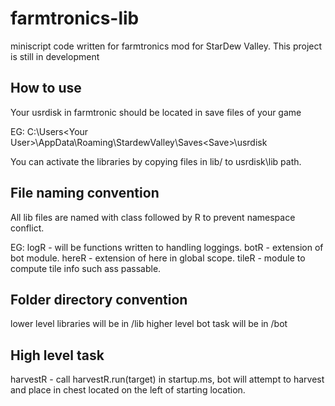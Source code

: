 # farmtronics-lib
miniscript code written for farmtronics mod for StarDew Valley. This project is still in development

## How to use
Your usrdisk in farmtronic should be located in save files of your game

EG:
 C:\Users\<Your User>\AppData\Roaming\StardewValley\Saves\<Save>\usrdisk

You can activate the libraries by copying files in lib/ to usrdisk\lib path.

## File naming convention
All lib files are named with class followed by R to prevent namespace conflict.

EG:
logR - will be functions written to handling loggings.
botR - extension of bot module.
hereR - extension of here in global scope.
tileR - module to compute tile info such ass passable.

## Folder directory convention

lower level libraries will be in /lib
higher level bot task will be in /bot

## High level task
harvestR - call harvestR.run(target) in startup.ms, bot will attempt to harvest and place in chest located on the left of starting location. 
